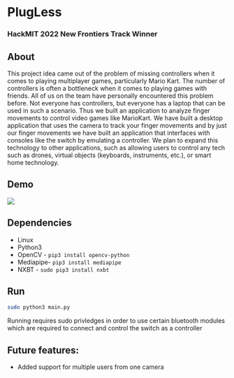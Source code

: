 # PlugLess
### HackMIT 2022 New Frontiers Track Winner

## About

This project idea came out of the problem of missing controllers when it comes to playing multiplayer games, particularly Mario Kart. The number of controllers is often a bottleneck when it comes to playing games with friends. All of us on the team have personally encountered this problem before. Not everyone has controllers, but everyone has a laptop that can be used in such a scenario. Thus we built an application to analyze finger movements to control video games like MarioKart. We have built a desktop application that uses the camera to track your finger movements and by just our finger movements we have built an application that interfaces with consoles like the switch by emulating a controller. We plan to expand this technology to other applications, such as allowing users to control any tech such as drones, virtual objects (keyboards, instruments, etc.), or smart home technology.


## Demo

![](https://github.com/ayushzenith/PlugLess/blob/main/images/demo.gif)

## Dependencies
* Linux  
* Python3
* OpenCV - `pip3 install opencv-python`
* Mediapipe- `pip3 install mediapipe`
* NXBT - `sudo pip3 install nxbt`



## Run
```bash
sudo python3 main.py
```
Running requires sudo privledges in order to use certain bluetooth modules which are required to connect and control the switch as a controller

## Future features:
* Added support for multiple users from one camera
